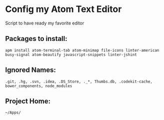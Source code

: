 # Config my Atom Text Editor
Script to have ready my favorite editor

## Packages to install:
	apm install atom-terminal-tab atom-minimap file-icons linter-american busy-signal atom-beautify javascript-snippets linter-jshint

## Ignored Names:
	.git, .hg, .svn, .idea, .DS_Store, ._*, Thumbs.db, .codekit-cache, bower_components, node_modules	

## Project Home:
	~/Apps/
